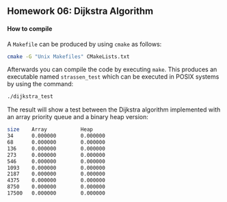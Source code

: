 ## Homework 06: Dijkstra Algorithm

#### How to compile

A `Makefile` can be produced by using `cmake` as follows:

```bash
cmake -G "Unix Makefiles" CMakeLists.txt 
```

Afterwards you can compile the code by executing `make`. This produces an executable named `strassen_test` which can be executed in POSIX systems by using the command:

```bash
./dijkstra_test 
```

The result will show a test between the Dijkstra algorithm implemented with an array priority queue and a binary heap version:

```bash
size    Array           Heap
34      0.000000        0.000000 
68      0.000000        0.000000 
136     0.000000        0.000000 
273     0.000000        0.000000 
546     0.000000        0.000000 
1093    0.000000        0.000000 
2187    0.000000        0.000000 
4375    0.000000        0.000000 
8750    0.000000        0.000000 
17500   0.000000        0.000000 
```

